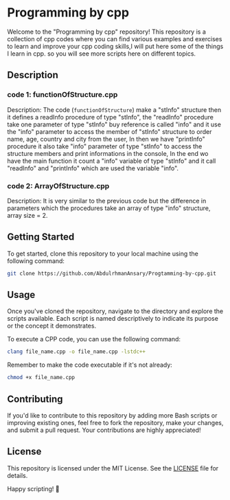 # Programming by cpp
Welcome to the "Programming by cpp" repository! This repository is a collection of cpp codes where you can find various examples and exercises to learn and improve your cpp coding skills,I will put here some of the things I learn in cpp. so you will see more scripts here on different topics.
## Description
### code 1: functionOfStructure.cpp
Description: The code (`functionOfStructure`) make a "stInfo" structure then it defines a readInfo procedure of type "stInfo", the "readInfo" procedure take one parameter of type "stInfo" buy reference is called "info" and it use the "info" parameter to access the member of "stInfo" structure to order name, age, country and city from the user, In then we have "printInfo" procedure it also take "info" parameter of type "stInfo" to access the structure members and print informations in the console, In the end wo have the main function it count a "info" variable of type "stInfo" and it call "readInfo" and "printInfo" which are used the variable "info".
### code 2: ArrayOfStructure.cpp
Description: It is very similar to the previous code but the difference in parameters which the procedures take an array of type "info" structure, array size = 2.
## Getting Started
To get started, clone this repository to your local machine using the following command:
```bash
git clone https://github.com/AbdulrhmanAnsary/Progtamming-by-cpp.git
```
## Usage
Once you've cloned the repository, navigate to the directory and explore the scripts available. Each script is named descriptively to indicate its purpose or the concept it demonstrates.

To execute a CPP code, you can use the following command:
```bash
clang file_name.cpp -o file_name.cpp -lstdc++
```
Remember to make the code executable if it's not already:
```bash
chmod +x file_name.cpp
```
## Contributing
If you'd like to contribute to this repository by adding more Bash scripts or improving existing ones, feel free to fork the repository, make your changes, and submit a pull request. Your contributions are highly appreciated!
## License
This repository is licensed under the MIT License. See the [LICENSE](/LICENSE) file for details.

Happy scripting! 🚀
